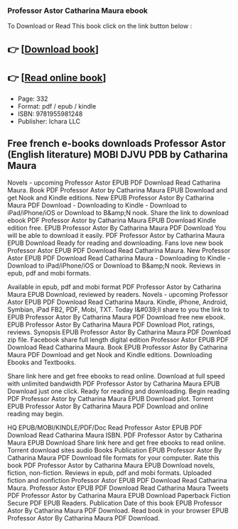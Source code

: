 ### Professor Astor Catharina Maura ebook

To Download or Read This book click on the link button below :

## 👉  [**[Download book](http://ebooksharez.info/download.php?group=book&from=github.com&id=635012&lnk=1064 "Download book")**]

## 👉  [**[Read online book](http://ebooksharez.info/download.php?group=book&from=github.com&id=635012&lnk=1064 "Read online book")**]


* Page: 332
* Format: pdf / epub / kindle
* ISBN: 9781955981248
* Publisher: Ichara LLC



## Free french e-books downloads Professor Astor (English literature) MOBI DJVU PDB by Catharina Maura


Novels - upcoming Professor Astor EPUB PDF Download Read Catharina Maura. Book PDF Professor Astor by Catharina Maura EPUB Download and get Nook and Kindle editions. New EPUB Professor Astor By Catharina Maura PDF Download - Downloading to Kindle - Download to iPad/iPhone/iOS or Download to B&amp;amp;N nook. Share the link to download ebook PDF Professor Astor by Catharina Maura EPUB Download Kindle edition free. EPUB Professor Astor By Catharina Maura PDF Download You will be able to download it easily. PDF Professor Astor by Catharina Maura EPUB Download Ready for reading and downloading. Fans love new book Professor Astor EPUB PDF Download Read Catharina Maura. New Professor Astor EPUB PDF Download Read Catharina Maura - Downloading to Kindle - Download to iPad/iPhone/iOS or Download to B&amp;amp;N nook. Reviews in epub, pdf and mobi formats.

Available in epub, pdf and mobi format PDF Professor Astor by Catharina Maura EPUB Download, reviewed by readers. Novels - upcoming Professor Astor EPUB PDF Download Read Catharina Maura. Kindle, iPhone, Android, Symbian, iPad FB2, PDF, Mobi, TXT. Today I&amp;#039;ll share to you the link to EPUB Professor Astor By Catharina Maura PDF Download free new ebook. EPUB Professor Astor By Catharina Maura PDF Download Plot, ratings, reviews. Synopsis EPUB Professor Astor By Catharina Maura PDF Download zip file. Facebook share full length digital edition Professor Astor EPUB PDF Download Read Catharina Maura. Book EPUB Professor Astor By Catharina Maura PDF Download and get Nook and Kindle editions. Downloading Ebooks and Textbooks.

Share link here and get free ebooks to read online. Download at full speed with unlimited bandwidth PDF Professor Astor by Catharina Maura EPUB Download just one click. Ready for reading and downloading. Begin reading PDF Professor Astor by Catharina Maura EPUB Download plot. Torrent EPUB Professor Astor By Catharina Maura PDF Download and online reading may begin.

HQ EPUB/MOBI/KINDLE/PDF/Doc Read Professor Astor EPUB PDF Download Read Catharina Maura ISBN. PDF Professor Astor by Catharina Maura EPUB Download Share link here and get free ebooks to read online. Torrent download sites audio Books Publication EPUB Professor Astor By Catharina Maura PDF Download file formats for your computer. Rate this book PDF Professor Astor by Catharina Maura EPUB Download novels, fiction, non-fiction. Reviews in epub, pdf and mobi formats. Uploaded fiction and nonfiction Professor Astor EPUB PDF Download Read Catharina Maura. Professor Astor EPUB PDF Download Read Catharina Maura Tweets PDF Professor Astor by Catharina Maura EPUB Download Paperback Fiction Secure PDF EPUB Readers. Publication Date of this book EPUB Professor Astor By Catharina Maura PDF Download. Read book in your browser EPUB Professor Astor By Catharina Maura PDF Download.






